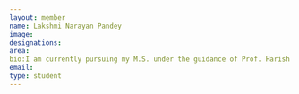 ```yaml
---
layout: member
name: Lakshmi Narayan Pandey
image: 
designations: 
area:
bio:I am currently pursuing my M.S. under the guidance of Prof. Harish Guruprasad. I also worked at Oracle as an Application Developer for 6 months before joining IIT Madras as a research scholar in Jan 2019. I received my B.E in Information Technology from AIT, PUNE in May 2018. My research interest lies in Machine Learning and Deep Learning. Besides that i love to run and play badminton, chess.
email:
type: student
---
```

